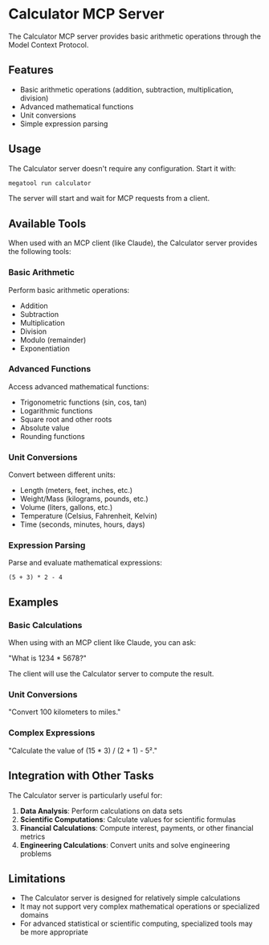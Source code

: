 # Calculator MCP Server

The Calculator MCP server provides basic arithmetic operations through the Model Context Protocol.

## Features

- Basic arithmetic operations (addition, subtraction, multiplication, division)
- Advanced mathematical functions
- Unit conversions
- Simple expression parsing

## Usage

The Calculator server doesn't require any configuration. Start it with:

```bash
megatool run calculator
```

The server will start and wait for MCP requests from a client.

## Available Tools

When used with an MCP client (like Claude), the Calculator server provides the following tools:

### Basic Arithmetic

Perform basic arithmetic operations:

- Addition
- Subtraction
- Multiplication
- Division
- Modulo (remainder)
- Exponentiation

### Advanced Functions

Access advanced mathematical functions:

- Trigonometric functions (sin, cos, tan)
- Logarithmic functions
- Square root and other roots
- Absolute value
- Rounding functions

### Unit Conversions

Convert between different units:

- Length (meters, feet, inches, etc.)
- Weight/Mass (kilograms, pounds, etc.)
- Volume (liters, gallons, etc.)
- Temperature (Celsius, Fahrenheit, Kelvin)
- Time (seconds, minutes, hours, days)

### Expression Parsing

Parse and evaluate mathematical expressions:

```
(5 + 3) * 2 - 4
```

## Examples

### Basic Calculations

When using with an MCP client like Claude, you can ask:

"What is 1234 * 5678?"

The client will use the Calculator server to compute the result.

### Unit Conversions

"Convert 100 kilometers to miles."

### Complex Expressions

"Calculate the value of (15 * 3) / (2 + 1) - 5²."

## Integration with Other Tasks

The Calculator server is particularly useful for:

1. **Data Analysis**: Perform calculations on data sets
2. **Scientific Computations**: Calculate values for scientific formulas
3. **Financial Calculations**: Compute interest, payments, or other financial metrics
4. **Engineering Calculations**: Convert units and solve engineering problems

## Limitations

- The Calculator server is designed for relatively simple calculations
- It may not support very complex mathematical operations or specialized domains
- For advanced statistical or scientific computing, specialized tools may be more appropriate
